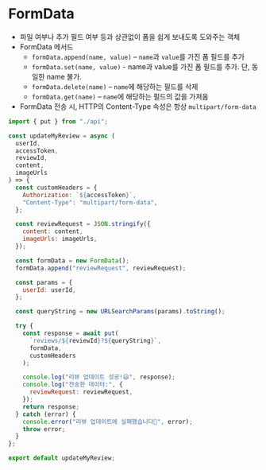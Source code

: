# FormData
- 파일 여부나 추가 필드 여부 등과 상관없이 폼을 쉽게 보내도록 도와주는 객체
- FormData 메서드
  - `formData.append(name, value)` – `name`과 `value`를 가진 폼 필드를 추가
  - `formData.set(name, value)` - name과 value를 가진 폼 필드를 추가. 단, 동일한 name 불가.
  - `formData.delete(name)` – `name`에 해당하는 필드를 삭제
  - `formData.get(name)` – `name`에 해당하는 필드의 값을 가져옴
- FormData 전송 시, HTTP의 Content-Type 속성은 항상 `multipart/form-data`

```javascript
import { put } from "./api";

const updateMyReview = async (
  userId,
  accessToken,
  reviewId,
  content,
  imageUrls
) => {
  const customHeaders = {
    Authorization: `${accessToken}`,
    "Content-Type": "multipart/form-data",
  };

  const reviewRequest = JSON.stringify({
    content: content,
    imageUrls: imageUrls,
  });

  const formData = new FormData();
  formData.append("reviewRequest", reviewRequest);

  const params = {
    userId: userId,
  };

  const queryString = new URLSearchParams(params).toString();

  try {
    const response = await put(
      `reviews/${reviewId}?${queryString}`,
      formData,
      customHeaders
    );

    console.log("리뷰 업데이트 성공!😃", response);
    console.log("전송한 데이터:", {
      reviewRequest: reviewRequest,
    });
    return response;
  } catch (error) {
    console.error("리뷰 업데이트에 실패했습니다🥲", error);
    throw error;
  }
};

export default updateMyReview;
```
